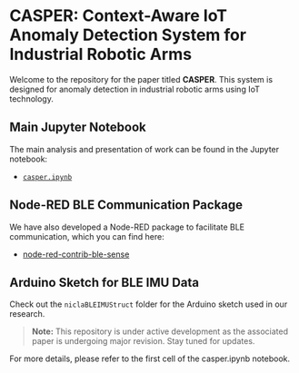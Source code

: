 # CASPER: Context-Aware IoT Anomaly Detection System for Industrial Robotic Arms

Welcome to the repository for the paper titled **CASPER**. This system is designed for anomaly detection in industrial robotic arms using IoT technology.

## Main Jupyter Notebook
The main analysis and presentation of work can be found in the Jupyter notebook:
- [`casper.ipynb`](/notebooks/casper.ipynb)

## Node-RED BLE Communication Package
We have also developed a Node-RED package to facilitate BLE communication, which you can find here:
- [node-red-contrib-ble-sense](https://www.npmjs.com/package/node-red-contrib-ble-sense)

## Arduino Sketch for BLE IMU Data
Check out the `niclaBLEIMUStruct` folder for the Arduino sketch used in our research.

> **Note:** This repository is under active development as the associated paper is undergoing major revision. Stay tuned for updates.

For more details, please refer to the first cell of the casper.ipynb notebook.
